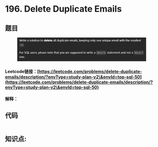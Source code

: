 # 196. Delete Duplicate Emails

## 题目

<figure><img src="../../../.gitbook/assets/image (2) (1) (1) (1) (1) (1) (1) (1).png" alt=""><figcaption></figcaption></figure>

#### Leetcode链接：[https://leetcode.com/problems/delete-duplicate-emails/description/?envType=study-plan-v2\&envId=top-sql-50](https://leetcode.com/problems/delete-duplicate-emails/description/?envType=study-plan-v2\&envId=top-sql-50)

#### 解释：

## 代码

```sql
```

## **知识点:**&#x20;
